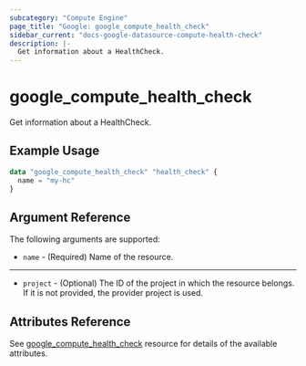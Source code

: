 ```yaml
---
subcategory: "Compute Engine"
page_title: "Google: google_compute_health_check"
sidebar_current: "docs-google-datasource-compute-health-check"
description: |-
  Get information about a HealthCheck.
---
```


# google\_compute\_health\_check

Get information about a HealthCheck.

## Example Usage

```tf
data "google_compute_health_check" "health_check" {
  name = "my-hc"
}
```

## Argument Reference

The following arguments are supported:

* `name` - (Required) Name of the resource.

- - -

* `project` - (Optional) The ID of the project in which the resource belongs. If it
    is not provided, the provider project is used.

## Attributes Reference

See [google_compute_health_check](https://www.terraform.io/docs/providers/google/r/compute_health_check.html) resource for details of the available attributes.
